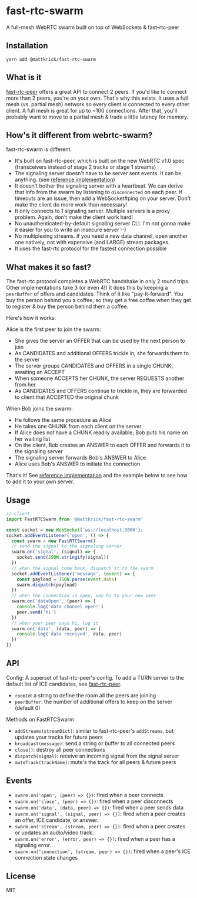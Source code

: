 # fast-rtc-swarm

A full-mesh WebRTC swarm built on top of WebSockets & fast-rtc-peer

## Installation

`yarn add @mattkrick/fast-rtc-swarm`

## What is it

[fast-rtc-peer](https://github.com/mattkrick/fast-rtc-peer) offers a great API to connect 2 peers.
If you'd like to connect more than 2 peers, you're on your own.
That's why this exists.
It uses a full mesh (vs. partial mesh) network so every client is connected to every other client.
A full mesh is great for up to ~100 connections.
After that, you'll probably want to move to a partial mesh & trade a little latency for memory.

## How's it different from webrtc-swarm?

fast-rtc-swarm is different.
- It's built on fast-rtc-peer, which is built on the new WebRTC v1.0 spec (transceivers instead of stage 2 tracks or stage 1 streams)
- The signaling server doesn't have to be server sent events. It can be anything. (see [reference implementation](https://github.com/ParabolInc/action/tree/834d6f06fbcca8f8026a97e2872b44806c0fb6b8/src/server/wrtc/signalServer))
- It doesn't bother the signaling server with a heartbeat. We can derive that info from the swarm by listening to `disconnected` on each peer. 
If timeouts are an issue, then add a WebSocket#ping on your server. Don't make the client do more work than necessary!
- It only connects to 1 signaling server. Multiple servers is a proxy problem. Again, don't make the client work hard!
- No unauthenticated-by-default signaling server CLI. I'm not gonna make it easier for you to write an insecure server :-)
- No multiplexing streams. If you need a new data channel, open another one natively, not with expensive (and LARGE) stream packages.
- It uses the fast-rtc protocol for the fastest connection possible

## What makes it so fast?

The fast-rtc protocol completes a WebRTC handshake in only 2 round trips. 
Other implementations take 3 (or even 4!)
It does this by keeping a `peerBuffer` of offers and candidates.
Think of it like "pay-it-forward". 
You buy the person behind you a coffee, so they get a free coffee when they get to register & buy the person behind them a coffee.

Here's how it works:

Alice is the first peer to join the swarm:
- She gives the server an OFFER that can be used by the next person to join
- As CANDIDATES and additional OFFERS trickle in, she forwards them to the server
- The server groups CANDIDATES and OFFERS in a single CHUNK, awaiting an ACCEPT
- When someone ACCEPTS her CHUNK, the server REQUESTS another from her
- As CANDIDATES and OFFERS continue to trickle in, they are forwarded to client that ACCEPTED the original chunk

When Bob joins the swarm:
- He follows the same procedure as Alice
- He takes one CHUNK from each client on the server
- If Alice does not have a CHUNK readily available, Bob puts his name on her waiting list
- On the client, Bob creates an ANSWER to each OFFER and forwards it to the signaling server
- The signaling server forwards Bob's ANSWER to Alice
- Alice uses Bob's ANSWER to initiate the connection

That's it! See [reference implementation](https://github.com/ParabolInc/action/tree/834d6f06fbcca8f8026a97e2872b44806c0fb6b8/src/server/wrtc/signalServer) and the example below to see how to add it to your own server.


## Usage

```js
// client
import FastRTCSwarm from '@mattkrick/fast-rtc-swarm'

const socket = new WebSocket('ws://localhost:3000');
socket.addEventListener('open', () => {
  const swarm = new FastRTCSwarm()
  // send the signal to the signaling server
  swarm.on('signal', (signal) => {
    socket.send(JSON.stringify(signal))
  })
  // when the signal come back, dispatch it to the swarm
  socket.addEventListener('message', (event) => {
    const payload = JSON.parse(event.data)
    swarm.dispatch(payload)
  })
  // when the connection is open, say hi to your new peer
  swarm.on('dataOpen', (peer) => {
    console.log('data channel open!')
    peer.send('hi')
  })
  // when your peer says hi, log it
  swarm.on('data', (data, peer) => {
    console.log('data received', data, peer)
  })
})
```

## API

Config: A superset of fast-rtc-peer's config.
To add a TURN server to the default list of ICE candidates, see [fast-rtc-peer](https://github.com/mattkrick/fast-rtc-peer). 
- `roomId`: a string to define the room all the peers are joining
- `peerBuffer`: the number of additional offers to keep on the server (default 0)

Methods on FastRTCSwarm
- `addStreams(streamDict)`: similar to fast-rtc-peer's `addStreams`, but updates your tracks for future peers
- `broadcast(message)`: send a string or buffer to all connected peers
- `close()`: destroy all peer connections
- `dispatch(signal)`: receive an incoming signal from the signal server
- `muteTrack(trackName)`: mute's the track for all peers & future peers

## Events

- `swarm.on('open', (peer) => {})`: fired when a peer connects
- `swarm.on('close', (peer) => {})`: fired when a peer disconnects
- `swarm.on('data', (data, peer) => {})`: fired when a peer sends data
- `swarm.on('signal', (signal, peer) => {})`: fired when a peer creates an offer, ICE candidate, or answer. 
- `swarm.on('stream', (stream, peer) => {})`: fired when a peer creates or updates an audio/video track.
- `swarm.on('error', (error, peer) => {})`: fired when a peer has a signaling error.
- `swarm.on('connection', (stream, peer) => {})`: fired when a peer's ICE connection state changes

## License

MIT
